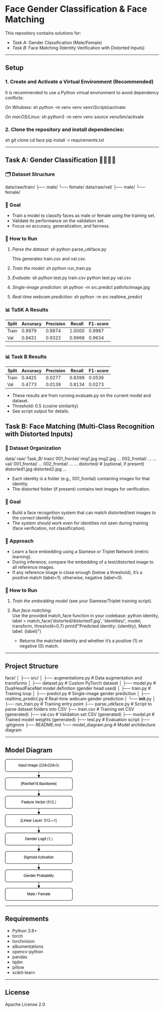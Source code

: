 # Face Gender Classification & Face Matching

This repository contains solutions for:
- *Task A:* Gender Classification (Male/Female)
- *Task B:* Face Matching (Identity Verification with Distorted Inputs)

---

## Setup

### 1. Create and Activate a Virtual Environment (Recommended)

It is recommended to use a Python virtual environment to avoid dependency conflicts:

*On Windows:*
sh
python -m venv venv
venv\Scripts\activate

*On macOS/Linux:*
sh
python3 -m venv venv
source venv/bin/activate


### 2. Clone the repository and install dependencies:
sh
git clone <repo-url>
cd face
pip install -r requirements.txt


---

## Task A: Gender Classification 👩‍🦱👨‍🦰

### 🗂 Dataset Structure


data/raw/train/
  ├── male/
  └── female/
data/raw/val/
  ├── male/
  └── female/


### 📌 Goal

- Train a model to classify faces as male or female using the training set.
- Validate its performance on the validation set.
- Focus on accuracy, generalization, and fairness.

### 🚀 How to Run

1. *Parse the dataset:*
    sh
    python parse_utkface.py
    
    This generates train.csv and val.csv.

2. *Train the model:*
    sh
    python run_train.py
    

3. *Evaluate:*
    sh
    python test.py train.csv
    python test.py val.csv
    

4. *Single-image prediction:*
    sh
    python -m src.predict path/to/image.jpg
    

5. *Real-time webcam prediction:*
    sh
    python -m src.realtime_predict
    

### 📊 TaSK A Results

| Split   | Accuracy | Precision | Recall  | F1-score |
|---------|----------|-----------|---------|----------|
| Train   | 0.9979   | 0.9974    | 1.0000  | 0.9987   |
| Val     | 0.9431   | 0.9322    | 0.9968  | 0.9634   |

---

### 📊 Task B Results

| Split   | Accuracy | Precision | Recall  | F1-score |
|---------|----------|-----------|---------|----------|
| Train   | 0.4425   | 0.0277    | 0.8399  | 0.0536   |
| Val     | 0.4773   | 0.0139    | 0.8134  | 0.0273   |

- These results are from running evaluate.py on the current model and dataset.
- Threshold: 0.5 (cosine similarity)
- See script output for details.

## Task B: Face Matching (Multi-Class Recognition with Distorted Inputs)

### 📁 Dataset Organization


data/
  raw/
    Task_B/
      train/
        001_frontal/
          img1.jpg
          img2.jpg
          ...
        002_frontal/
          ...
        ...
      val/
        001_frontal/
          ...
        002_frontal/
          ...
        ...
      distorted/   # (optional, if present)
        distorted1.jpg
        distorted2.jpg
        ...


- Each identity is a folder (e.g., 001_frontal) containing images for that identity.
- The distorted folder (if present) contains test images for verification.

### 📌 Goal

- Build a face recognition system that can match distorted/test images to the correct identity folder.
- The system should work even for identities not seen during training (face verification, not classification).

### 🧠 Approach

- Learn a face embedding using a Siamese or Triplet Network (metric learning).
- During inference, compare the embedding of a test/distorted image to all reference images.
- If any reference image is close enough (below a threshold), it’s a positive match (label=1); otherwise, negative (label=0).

### 🚀 How to Run

1. *Train the embedding model* (see your Siamese/Triplet training script).
2. *Run face matching:*  
   Use the provided match_face function in your codebase:
   python
   identity, label = match_face('distorted/distorted1.jpg', 'identities/', model, transform, threshold=0.7)
   print(f"Predicted identity: {identity}, Match label: {label}")
   
   - Returns the matched identity and whether it’s a positive (1) or negative (0) match.

---

## Project Structure


face/
│
├── src/
│   ├── augmentations.py      # Data augmentation and transforms
│   ├── dataset.py            # Custom PyTorch dataset
│   ├── model.py              # DualHeadFaceNet model definition (gender head used)
│   ├── train.py              # Training loop
│   ├── predict.py            # Single-image gender prediction
│   ├── realtime_predict.py   # Real-time webcam gender prediction
│   └── __init__.py
│
├── run_train.py              # Training entry point
├── parse_utkface.py          # Script to parse dataset folders into CSV
├── train.csv                 # Training set CSV (generated)
├── val.csv                   # Validation set CSV (generated)
├── model.pt                  # Trained model weights (generated)
├── test.py                   # Evaluation script
├── .gitignore
├── README.md
└── model_diagram.png         # Model architecture diagram 


---

## Model Diagram

![Model Diagram](model_diagram.png)

---

## Requirements

- Python 3.8+
- torch
- torchvision
- albumentations
- opencv-python
- pandas
- tqdm
- pillow
- scikit-learn

---

## License

Apache License 2.0
